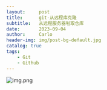 ```yaml
---
layout:     post
title:      git-从远程库克隆
subtitle:   从远程服务器啦取仓库
date:       2023-09-04
author:     Carlo
header-img: img/post-bg-default.jpg
catalog: true
tags:
    - Git
    - Github
---
```


![img.png](https://a67793581.github.io/img/2023-09-04-Git-%E4%BB%8E%E8%BF%9C%E7%A8%8B%E5%BA%93%E5%85%8B%E9%9A%86/img.png)
	


